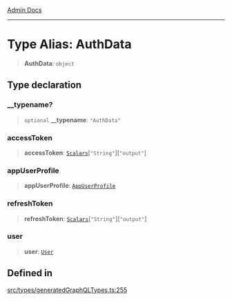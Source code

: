 [Admin Docs](/)

***

# Type Alias: AuthData

> **AuthData**: `object`

## Type declaration

### \_\_typename?

> `optional` **\_\_typename**: `"AuthData"`

### accessToken

> **accessToken**: [`Scalars`](Scalars.md)\[`"String"`\]\[`"output"`\]

### appUserProfile

> **appUserProfile**: [`AppUserProfile`](AppUserProfile.md)

### refreshToken

> **refreshToken**: [`Scalars`](Scalars.md)\[`"String"`\]\[`"output"`\]

### user

> **user**: [`User`](User.md)

## Defined in

[src/types/generatedGraphQLTypes.ts:255](https://github.com/Suyash878/talawa-api/blob/cfd688207611ba245c99edd8dbaccb2cdbf6a043/src/types/generatedGraphQLTypes.ts#L255)
